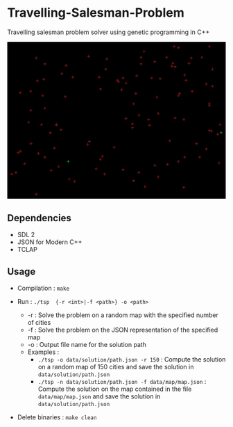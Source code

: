 # Travelling-Salesman-Problem

Travelling salesman problem solver using genetic programming in C++

![result-tsp](./result/genetic_travelling_salesman_problem.gif)

## Dependencies

* SDL 2
* JSON for Modern C++
* TCLAP

## Usage

* Compilation : `make`

* Run : `./tsp  {-r <int>|-f <path>} -o <path>`
	* -r <int> : Solve the problem on a random map with the specified number of cities
	* -f <path> : Solve the problem on the JSON representation of the specified map
	* -o <path> : Output file name for the solution path
	* Examples :
	    * `./tsp -o data/solution/path.json -r 150` : Compute the solution on a random map of 150 cities and save the solution in `data/solution/path.json`
	    * `./tsp -n data/solution/path.json -f data/map/map.json` : Compute the solution on the map contained in the file `data/map/map.json` and save the solution in `data/solution/path.json`

* Delete binaries : `make clean`

